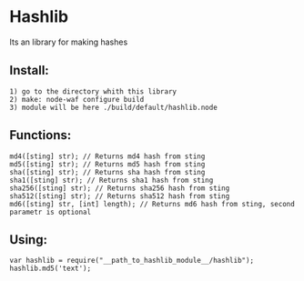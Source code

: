 # Hashlib
Its an library for making hashes

## Install:
	1) go to the directory whith this library
	2) make: node-waf configure build
	3) module will be here ./build/default/hashlib.node
	
## Functions:
	md4([sting] str); // Returns md4 hash from sting
	md5([sting] str); // Returns md5 hash from sting
	sha([sting] str); // Returns sha hash from sting
	sha1([sting] str); // Returns sha1 hash from sting
	sha256([sting] str); // Returns sha256 hash from sting
	sha512([sting] str); // Returns sha512 hash from sting
	md6([sting] str, [int] length); // Returns md6 hash from sting, second parametr is optional
	
## Using:
	var hashlib = require("__path_to_hashlib_module__/hashlib");
	hashlib.md5('text');
